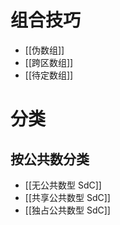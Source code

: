 # 组合技巧

- [[伪数组]]
- [[跨区数组]]
- [[待定数组]]

# 分类

## 按公共数分类

- [[无公共数型 SdC]]
- [[共享公共数型 SdC]]
- [[独占公共数型 SdC]]
